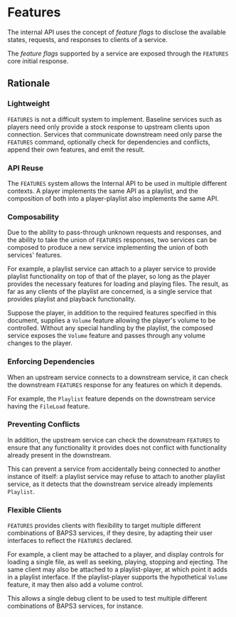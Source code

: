 # Features

The internal API uses the concept of _feature flags_ to disclose the available
states, requests, and responses to clients of a service.

The _feature flags_ supported by a service are exposed through the `FEATURES`
core initial response.

## Rationale

### Lightweight

`FEATURES` is not a difficult system to implement.  Baseline services such
as players need only provide a stock response to upstream clients upon
connection.  Services that communicate downstream need only parse the `FEATURES`
command, optionally check for dependencies and conflicts, append their
own features, and emit the result.

### API Reuse

The `FEATURES` system allows the Internal API to be used in multiple different
contexts.  A player implements the same API as a playlist, and the composition
of both into a player-playlist also implements the same API.

### Composability

Due to the ability to pass-through unknown requests and responses, and the
ability to take the union of `FEATURES` responses, two services can be
composed to produce a new service implementing the union of both services'
features.

For example, a playlist service can attach to a player service to provide
playlist functionality on top of that of the player, so long as the player
provides the necessary features for loading and playing files.  The result,
as far as any clients of the playlist are concerned, is a single service that
provides playlist and playback functionality.

Suppose the player, in addition to the required features specified in this
document, supplies a `Volume` feature allowing the player's volume to be
controlled.  Without any special handling by the playlist, the composed service
exposes the `Volume` feature and passes through any volume changes to the
player.

### Enforcing Dependencies

When an upstream service connects to a downstream service, it can check the
downstream `FEATURES` response for any features on which it depends.

For example, the `Playlist` feature depends on the downstream service having
the `FileLoad` feature.

### Preventing Conflicts

In addition, the upstream service can check the downstream `FEATURES` to ensure
that any functionality it provides does not conflict with functionality already
present in the downstream.

This can prevent a service from accidentally being connected to another
instance of itself: a playlist service may refuse to attach to another
playlist service, as it detects that the downstream service already implements
`Playlist`.

### Flexible Clients

`FEATURES` provides clients with flexibility to target multiple different
combinations of BAPS3 services, if they desire, by adapting their user
interfaces to reflect the `FEATURES` declared.

For example, a client may be attached to a player, and display controls for
loading a single file, as well as seeking, playing, stopping and ejecting.  The
same client may also be attached to a playlist-player, at which point it adds
in a playlist interface.  If the playlist-player supports the hypothetical
`Volume` feature, it may then also add a volume control.

This allows a single debug client to be used to test multiple different
combinations of BAPS3 services, for instance.
